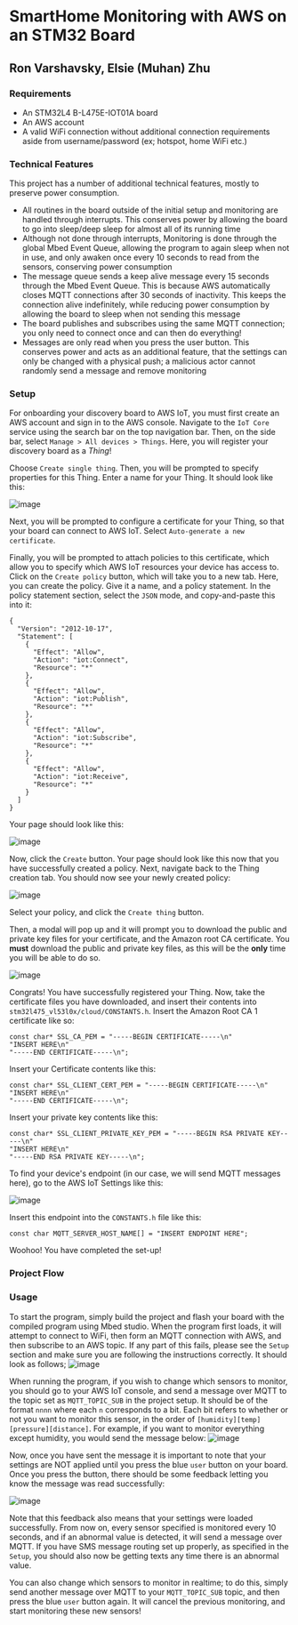 # SmartHome Monitoring with AWS on an STM32 Board

## Ron Varshavsky, Elsie (Muhan) Zhu

### Requirements

- An STM32L4 B-L475E-IOT01A board
- An AWS account
- A valid WiFi connection without additional connection requirements aside from username/password (ex; hotspot, home WiFi etc.)

### Technical Features

This project has a number of additional technical features, mostly to preserve power consumption.

- All routines in the board outside of the initial setup and monitoring are handled through interrupts. This conserves power by allowing the board to go into sleep/deep sleep for almost all of its running time
- Although not done through interrupts, Monitoring is done through the global Mbed Event Queue, allowing the program to again sleep when not in use, and only awaken once every 10 seconds to read from the sensors, conserving power consumption
- The message queue sends a keep alive message every 15 seconds through the Mbed Event Queue. This is because AWS automatically closes MQTT connections after 30 seconds of inactivity. This keeps the connection alive indefinitely, while reducing power consumption by allowing the board to sleep when not sending this message
- The board publishes and subscribes using the same MQTT connection; you only need to connect once and can then do everything!
- Messages are only read when you press the user button. This conserves power and acts as an additional feature, that the settings can only be changed with a physical push; a malicious actor cannot randomly send a message and remove monitoring

### Setup
For onboarding your discovery board to AWS IoT, you must first create an AWS account and sign in to the AWS console. Navigate to the `IoT Core` service using the search bar on the top navigation bar. Then, on the side bar, select `Manage > All devices > Things`. Here, you will register your discovery board as a *Thing*!

Choose `Create single thing`. Then, you will be prompted to specify properties for this Thing. Enter a name for your Thing. It should look like this: 

![image](./readme-images/thing-properties.png)

Next, you will be prompted to configure a certificate for your Thing, so that your board can connect to AWS IoT. Select `Auto-generate a new certificate`.

Finally, you will be prompted to attach policies to this certificate, which allow you to specify which AWS IoT resources your device has access to. Click on the `Create policy` button, which will take you to a new tab. Here, you can create the policy. Give it a name, and a policy statement. In the policy statement section, select the `JSON` mode, and copy-and-paste this into it:

```
{
  "Version": "2012-10-17",
  "Statement": [
    {
      "Effect": "Allow",
      "Action": "iot:Connect",
      "Resource": "*"
    },
    {
      "Effect": "Allow",
      "Action": "iot:Publish",
      "Resource": "*"
    },
    {
      "Effect": "Allow",
      "Action": "iot:Subscribe",
      "Resource": "*"
    },
    {
      "Effect": "Allow",
      "Action": "iot:Receive",
      "Resource": "*"
    }
  ]
}
```
Your page should look like this: 

![image](./readme-images/policy-statement.png)

Now, click the `Create` button. Your page should look like this now that you have successfully created a policy.
Next, navigate back to the Thing creation tab. You should now see your newly created policy: 

![image](./readme-images/select-policy.png)

Select your policy, and click the `Create thing` button. 

Then, a modal will pop up and it will prompt you to download the public and private key files for your certificate, and the Amazon root CA certificate. You **must** download the public and private key files, as this will be the **only** time you will be able to do so. 

![image](./readme-images/certificates-modal.png)

Congrats! You have successfully registered your Thing. Now, take the certificate files you have downloaded, and insert their contents into `stm32l475_vl53l0x/cloud/CONSTANTS.h`. Insert the Amazon Root CA 1 certificate like so:
```
const char* SSL_CA_PEM = "-----BEGIN CERTIFICATE-----\n"
"INSERT HERE\n"
"-----END CERTIFICATE-----\n";
```
Insert your Certificate contents like this:
```
const char* SSL_CLIENT_CERT_PEM = "-----BEGIN CERTIFICATE-----\n"
"INSERT HERE\n"
"-----END CERTIFICATE-----\n";
```
Insert your private key contents like this:
```
const char* SSL_CLIENT_PRIVATE_KEY_PEM = "-----BEGIN RSA PRIVATE KEY-----\n"
"INSERT HERE\n"
"-----END RSA PRIVATE KEY-----\n";
```
To find your device's endpoint (in our case, we will send MQTT messages here), go to the AWS IoT Settings like this:

![image](./readme-images/device-endpoint.png)

Insert this endpoint into the `CONSTANTS.h` file like this:
```
const char MQTT_SERVER_HOST_NAME[] = "INSERT ENDPOINT HERE";
```
Woohoo! You have completed the set-up!

### Project Flow

### Usage

To start the program, simply build the project and flash your board with the compiled program using Mbed studio. When the program first loads, it will attempt to connect to WiFi, then form an MQTT connection with AWS, and then subscribe to an AWS topic. If any part of this fails, please see the `Setup` section and make sure you are following the instructions correctly. It should look as follows;
![image](./readme-images/initialization.png)

When running the program, if you wish to change which sensors to monitor, you should go to your AWS IoT console, and send a message over MQTT to the topic set as `MQTT_TOPIC_SUB` in the project setup. It should be of the format `nnnn` where each `n` corresponds to a bit. Each bit refers to whether or not you want to monitor this sensor, in the order of `[humidity][temp][pressure][distance]`. For example, if you want to monitor everything except humidity, you would send the message below:
![image](./readme-images/message-payload.png)

Now, once you have sent the message it is important to note that your settings are NOT applied until you press the blue `user` button on your board. Once you press the button, there should be some feedback letting you know the message was read successfully:

![image](./readme-images/message-received.png)

Note that this feedback also means that your settings were loaded successfully. From now on, every sensor specified is monitored every 10 seconds, and if an abnormal value is detected, it will send a message over MQTT. If you have SMS message routing set up properly, as specified in the `Setup`, you should also now be getting texts any time there is an abnormal value.

You can also change which sensors to monitor in realtime; to do this, simply send another message over MQTT to your `MQTT_TOPIC_SUB` topic, and then press the blue `user` button again. It will cancel the previous monitoring, and start monitoring these new sensors!
